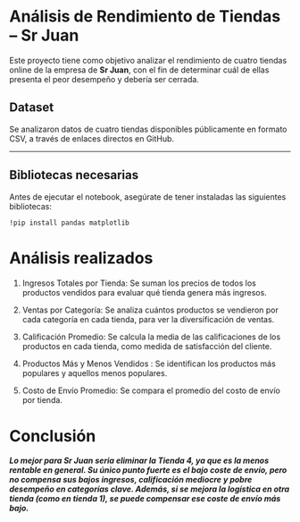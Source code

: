 <h1>Análisis de Rendimiento de Tiendas – Sr Juan</h1>

Este proyecto tiene como objetivo analizar el rendimiento de cuatro tiendas online de la empresa de **Sr Juan**, con el fin de determinar cuál de ellas presenta el peor desempeño y debería ser cerrada.

## Dataset

Se analizaron datos de cuatro tiendas disponibles públicamente en formato CSV, a través de enlaces directos en GitHub.

---

## Bibliotecas necesarias

Antes de ejecutar el notebook, asegúrate de tener instaladas las siguientes bibliotecas:

```
!pip install pandas matplotlib
```

# Análisis realizados

1. Ingresos Totales por Tienda: Se suman los precios de todos los productos vendidos para evaluar qué tienda genera más ingresos.

2. Ventas por Categoría: Se analiza cuántos productos se vendieron por cada categoría en cada tienda, para ver la diversificación de ventas.

3. Calificación Promedio: Se calcula la media de las calificaciones de los productos en cada tienda, como medida de satisfacción del cliente.

4. Productos Más y Menos Vendidos : Se identifican los productos más populares y aquellos menos populares.

5. Costo de Envío Promedio: Se compara el promedio del costo de envío por tienda.

# Conclusión 

***Lo mejor para Sr Juan seria eliminar la Tienda 4, ya que es la menos rentable en general. Su único punto fuerte es el bajo coste de envío, pero no compensa sus bajos ingresos, calificación mediocre y pobre desempeño en categorías clave. Además, si se mejora la logística en otra tienda (como en tienda 1), se puede compensar ese coste de envío más bajo.***

